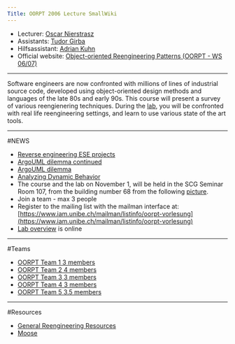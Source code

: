 ```yaml
---
Title: OORPT 2006 Lecture SmallWiki
---
```



-  Lecturer: [Oscar Nierstrasz](%base_url%/staff/oscar)
-  Assistants: [Tudor Girba](http://www.tudorgirba.com)
-  Hilfsassistant: [Adrian Kuhn](%base_url%/wiki/alumni/adriankuhn)
-  Official website: [Object-oriented Reengineering Patterns (OORPT - WS 06/07)](%base_url%/teaching/archive/oorpt)

---
Software engineers are now confronted with millions of lines of industrial source code, developed using object-oriented design methods and languages of the late 80s and early 90s. This course will present a survey of various reengienering techniques. During the [lab](%base_url%/teaching/archive/oorpt2006lecturesmallwiki/laboverview), you will be confronted with real life reengineering settings, and learn to use various state of the art tools.

---
#NEWS

-  [Reverse engineering ESE projects](%base_url%/teaching/archive/oorpt2006lecturesmallwiki/reverseengineeringeseprojects) 
-  [ArgoUML dilemma continued](%base_url%/teaching/archive/oorpt2006lecturesmallwiki/argoumldilemmacontinued)
-  [ArgoUML dilemma](%base_url%/teaching/archive/oorpt2006lecturesmallwiki/argoumldilemma)
-  [Analyzing Dynamic Behavior](%base_url%/teaching/archive/oorpt2006lecturesmallwiki/analyzingdynamicbehavior)
-  The course and the lab on November 1, will be held in the SCG Seminar Room 107, from the building number 68 from the following <a href="http://www.iam.unibe.ch/~scg/Resources/Maps/unienge.gif">picture</a>. 
-  Join a team - max 3 people
-  Register to the mailing list with the mailman interface at: [https://www.iam.unibe.ch/mailman/listinfo/oorpt-vorlesung](https://www.iam.unibe.ch/mailman/listinfo/oorpt-vorlesung)
-  [Lab overview](%base_url%/teaching/archive/oorpt2006lecturesmallwiki/laboverview) is online

---
#Teams

-  [OORPT Team 1 3 members](%base_url%/teaching/archive/oorpt2006lecturesmallwiki/oorptteam13members)
-  [OORPT Team 2 4 members](%base_url%/teaching/archive/oorpt2006lecturesmallwiki/oorptteam24members)
-  [OORPT Team 3 3 members](%base_url%/teaching/archive/oorpt2006lecturesmallwiki/oorptteam33members)
-  [OORPT Team 4 3 members](%base_url%/teaching/archive/oorpt2006lecturesmallwiki/oorptteam43members)
-  [OORPT Team 5 3.5 members](%base_url%/teaching/archive/oorpt2006lecturesmallwiki/oorptteam535members)

---
#Resources

-  [General Reengineering Resources](%base_url%/teaching/archive/oorpt2006lecturesmallwiki/generalreengineeringresources)
-  [Moose](http://moose.unibe.ch)
